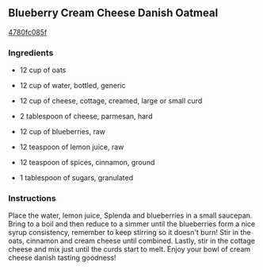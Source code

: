## Blueberry Cream Cheese Danish Oatmeal

[4780fc085f](http://www.food.com/recipe/blueberry-cream-cheese-danish-oatmeal-312054)

### Ingredients

 - 12 cup of oats

 - 12 cup of water, bottled, generic

 - 12 cup of cheese, cottage, creamed, large or small curd

 - 2 tablespoon of cheese, parmesan, hard

 - 12 cup of blueberries, raw

 - 12 teaspoon of lemon juice, raw

 - 12 teaspoon of spices, cinnamon, ground

 - 1 tablespoon of sugars, granulated

### Instructions

Place the water, lemon juice, Splenda and blueberries in a small saucepan. Bring to a boil and then reduce to a simmer until the blueberries form a nice syrup consistency, remember to keep stirring so it doesn't burn! Stir in the oats, cinnamon and cream cheese until combined. Lastly, stir in the cottage cheese and mix just until the curds start to melt. Enjoy your bowl of cream cheese danish tasting goodness!